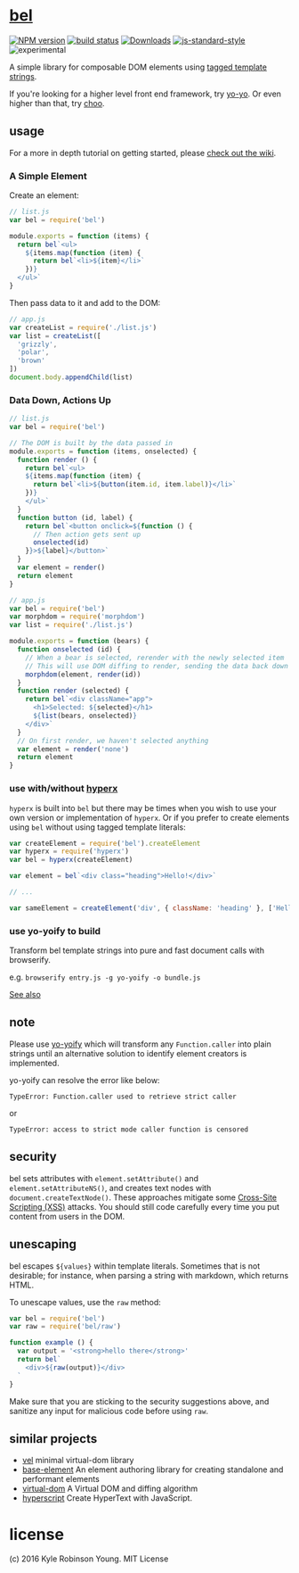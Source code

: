 # [bel](https://en.wikipedia.org/wiki/Bel_(mythology))

[![NPM version][npm-image]][npm-url]
[![build status][travis-image]][travis-url]
[![Downloads][downloads-image]][downloads-url]
[![js-standard-style][standard-image]][standard-url]
![experimental][experimental-image]

A simple library for composable DOM elements using [tagged template strings](https://developer.mozilla.org/en-US/docs/Web/JavaScript/Reference/Template_literals).

If you're looking for a higher level front end framework, try
[yo-yo](https://github.com/maxogden/yo-yo). Or even higher than that, try
[choo](https://github.com/yoshuawuyts/choo).

## usage

For a more in depth tutorial on getting started, please [check out the wiki](https://github.com/shama/bel/wiki).

### A Simple Element

Create an element:

```js
// list.js
var bel = require('bel')

module.exports = function (items) {
  return bel`<ul>
    ${items.map(function (item) {
      return bel`<li>${item}</li>`
    })}
  </ul>`
}
```

Then pass data to it and add to the DOM:

```js
// app.js
var createList = require('./list.js')
var list = createList([
  'grizzly',
  'polar',
  'brown'
])
document.body.appendChild(list)
```

### Data Down, Actions Up

```js
// list.js
var bel = require('bel')

// The DOM is built by the data passed in
module.exports = function (items, onselected) {
  function render () {
    return bel`<ul>
    ${items.map(function (item) {
      return bel`<li>${button(item.id, item.label)}</li>`
    })}
    </ul>`
  }
  function button (id, label) {
    return bel`<button onclick=${function () {
      // Then action gets sent up
      onselected(id)
    }}>${label}</button>`
  }
  var element = render()
  return element
}
```

```js
// app.js
var bel = require('bel')
var morphdom = require('morphdom')
var list = require('./list.js')

module.exports = function (bears) {
  function onselected (id) {
    // When a bear is selected, rerender with the newly selected item
    // This will use DOM diffing to render, sending the data back down again
    morphdom(element, render(id))
  }
  function render (selected) {
    return bel`<div className="app">
      <h1>Selected: ${selected}</h1>
      ${list(bears, onselected)}
    </div>`
  }
  // On first render, we haven't selected anything
  var element = render('none')
  return element
}
```

### use with/without [hyperx](https://www.npmjs.com/package/hyperx)

`hyperx` is built into `bel` but there may be times when you wish to use your
own version or implementation of `hyperx`. Or if you prefer to create elements
using `bel` without using tagged template literals:

```js
var createElement = require('bel').createElement
var hyperx = require('hyperx')
var bel = hyperx(createElement)

var element = bel`<div class="heading">Hello!</div>`

// ...

var sameElement = createElement('div', { className: 'heading' }, ['Hello!'])
```

### use yo-yoify to build

Transform bel template strings into pure and fast document calls with browserify.

e.g. `browserify entry.js -g yo-yoify -o bundle.js`

[See also](https://github.com/shama/yo-yoify#how-this-works)


## note

Please use [yo-yoify](https://github.com/shama/yo-yoify) which will transform any `Function.caller` into plain strings until an alternative solution to identify element creators is implemented.

yo-yoify can resolve the error like below:

`TypeError: Function.caller used to retrieve strict caller`

or

`TypeError: access to strict mode caller function is censored`


## security

bel sets attributes with `element.setAttribute()` and `element.setAttributeNS()`, and creates text nodes with `document.createTextNode()`.  These approaches mitigate some [Cross-Site Scripting (XSS)](https://www.owasp.org/index.php/Cross-site_Scripting_%28XSS%29) attacks.  You should still code carefully every time you put content from users in the DOM.

## unescaping

bel escapes `${values}` within template literals. Sometimes that is not desirable; for instance, when parsing a string with markdown, which returns HTML.

To unescape values, use the `raw` method:

```js
var bel = require('bel')
var raw = require('bel/raw')

function example () {
  var output = '<strong>hello there</strong>'
  return bel`
    <div>${raw(output)}</div>
  `
}

```

Make sure that you are sticking to the security suggestions above, and sanitize any input for malicious code before using `raw`.

## similar projects

* [vel](https://github.com/yoshuawuyts/vel)
  minimal virtual-dom library
* [base-element](https://github.com/shama/base-element)
  An element authoring library for creating standalone and performant elements
* [virtual-dom](https://github.com/Matt-Esch/virtual-dom)
  A Virtual DOM and diffing algorithm
* [hyperscript](https://github.com/dominictarr/hyperscript)
  Create HyperText with JavaScript.

# license
(c) 2016 Kyle Robinson Young. MIT License

[npm-image]: https://img.shields.io/npm/v/bel.svg?style=flat-square
[npm-url]: https://npmjs.org/package/bel
[travis-image]: https://img.shields.io/travis/shama/bel/master.svg?style=flat-square
[travis-url]: https://travis-ci.org/shama/bel
[downloads-image]: http://img.shields.io/npm/dm/vel.svg?style=flat-square
[downloads-url]: https://npmjs.org/package/bel
[standard-image]: https://img.shields.io/badge/code%20style-standard-brightgreen.svg?style=flat-square
[standard-url]: https://github.com/feross/standard
[experimental-image]: https://img.shields.io/badge/stability-experimental-orange.svg?style=flat-square
